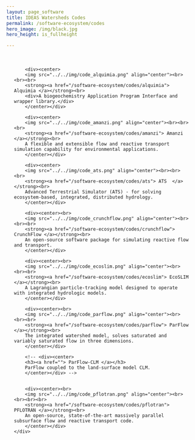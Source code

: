 ```yaml
---
layout: page_software
title: IDEAS Watersheds Codes
permalink: /software-ecosystem/codes
hero_image: /img/black.jpg
hero_height: is_fullheight

---
```

<style>   
    .wrapper {
        display:grid;
        grid-template-columns: repeat(auto-fill, minmax(250px, 1fr));
        max-width: 1250px;
        margin: 1px auto;
        padding: 20px;
        gap: 20px;
    }
    .wrapper > div{
        background:#eee;
        padding: 1em;
    }
    .wrapper > div:nth-child(odd){
        background:#ddd;
    }
    .wrapper img {
        max-height: 100px; /* Adjust the height value as needed */
    }
    

</style>
<body>
    <div class = "wrapper">
        
        <div><center>
        <img src="../../img/code_alquimia.png" align="center"><br><br><br>
        <strong><a href="/software-ecosystem/codes/alquimia"> Alquimia </a></strong><br>
        <div>A biogeochemistry Application Program Interface and wrapper library.</div>
        </center></div>

        <div><center>
        <img src="../../img/code_amanzi.png" align="center"><br><br><br>
        <strong><a href="/software-ecosystem/codes/amanzi"> Amanzi  </a></strong><br>
        A flexible and extensible flow and reactive transport simulation capability for environmental applications.
        </center></div>

        <div><center>
        <img src="../../img/code_ats.png" align="center"><br><br><br>
        <strong><a href="/software-ecosystem/codes/ats"> ATS  </a></strong><br>
        Advanced Terrestrial Simulator (ATS) - for solving ecosystem-based, integrated, distributed hydrology.
        </center></div>

        <div><center><br>
        <img src="../../img/code_crunchflow.png" align="center"><br><br><br>
        <strong><a href="/software-ecosystem/codes/crunchflow"> CrunchFlow </a></strong><br>
        An open-source software package for simulating reactive flow and transport.
        </center></div>

        <div><center><br>
        <img src="../../img/code_ecoslim.png" align="center"><br><br><br>
        <strong><a href="/software-ecosystem/codes/ecoslim"> EcoSLIM  </a></strong><br>
        A Lagrangian particle-tracking model designed to operate with integrated hydrologic models.
        </center></div>

        <div><center><br>
        <img src="../../img/code_parflow.png" align="center"><br><br><br>
        <strong><a href="/software-ecosystem/codes/parflow"> ParFlow </a></strong><br>
        The integrated watershed model, solves saturated and variably saturated flow in three dimensions.
        </center></div>

        <!-- <div><center>
        <h3><a href=""> ParFlow-CLM </a></h3>
        ParFlow coupled to the land-surface model CLM.
        </center></div> -->
        

        <div><center><br>
        <img src="../../img/code_pflotran.png" align="center"><br><br><br><br>
        <strong><a href="/software-ecosystem/codes/pflotran"> PFLOTRAN </a></strong><br>
        An open-source, state-of-the-art massively parallel subsurface flow and reactive transport code.
        </center></div>
    </div>
</body>



<!--#### LaGriT ([Github](https://github.com/lanl/LaGriT))
A software tool for generating, editing and optimizing multi-material unstructured finite element grids; it also maintains the geometric integrity of complex input volumes, surfaces, and geologic data and produces an optimal grid (Delaunay, Voronoi) elements. The data structures used in the code are compact and powerful and expandable to include hybrid meshes (tet, hex, prism, pyramid, quadrilateral, triangle, line), however the main algorithms are for triangle and tetrahedral meshes. The LaGriT tools are used in many projects including ASCEM meshing for Amanzi, Discrete Fracture Networks (DFN), Arctic Permafrost, and Subsurface Flow and Transport models using FEHM and PFLOTRAN. [PyLaGriT](https://lanl.github.io/LaGriT/pylagrit/original/index.html) provides a python interface to LaGriT capabilities, making it easier to incorporate mesh generation in modeling workflows.

#### OpenFOAM ([URL](https://www.openfoam.com/))
Open source Computational Fluid Dynamics (CFD) software. It has an extensive range of capabilities to solve complex fluid flows involving turbulence, heat transfer and chemical reactions. It has established a large user community across most areas of engineering and Science.

#### ParFlow-CLM
ParFlow coupled to the land-surface model CLM (Ferguson et al., 2016; Jefferson & Maxwell, 2015; Jefferson et al., 2017; Reed M. Maxwell & Miller, 2005), provides a comprehensive representation of vegetation, snow, and land-atmosphere water and energy fluxes.  CLM is unique in the land surface modeling community because it is a module that is called from within ParFlow.  This modeling framework has been shown to represent the observed range of temporal scales and non-stationary behavior (R. M. Maxwell et al., 2015) making it appropriate for the proposed work. A 1 km lateral resolution ParFlow-CLM model of CONUS has been developed and used to evaluate large-scale controls on groundwater configuration and connections between lateral groundwater flow and land-surface partitioning (Laura E. Condon & Maxwell, 2015; L. E. Condon & Maxwell, 2017; Reed M. Maxwell & Condon, 2016; R. M. Maxwell et al., 2015). ParFlow-CLM is currently distributed with ParFlow through the GitHub repo. In the IDEAS project the CLM land model interface will be generalized and also be made available as a separate library that other codes in the eco-system can connect use still within the ParFlow GitHub repo.

#### Soil & Water Assessment Tool (SWAT) ([URL](https://swat.tamu.edu/))
A watershed model developed for the USDA Agricultural Research Service. SWAT can be used to predict the impact of land management practices on water, sediment and agricultural chemical yields in large complex watersheds. It can deal with varying soils, land use and management conditions over long periods of time.-->


